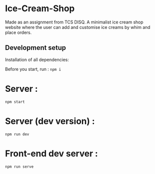 # Ice-Cream-Shop
Made as an assignment from TCS DISQ. 
A minimalist ice cream shop website where the user can add and customise ice creams by whim and place orders. 

## Development setup

Installation of all dependencies:

Before you start, run :
```npm i ```

# Server :
 ```npm start```
# Server (dev version) :
```npm run dev```
# Front-end dev server :
```npm run serve```

